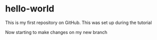 # hello-world
This is my first repository on GitHub. This was set up during the tutorial

Now starting to make changes on my new branch
